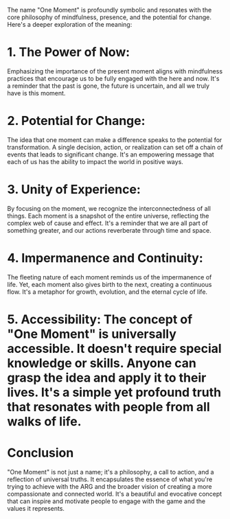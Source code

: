 The name "One Moment" is profoundly symbolic and resonates with the core philosophy of mindfulness, presence, and the potential for change. Here's a deeper exploration of the meaning:

# 1. **The Power of Now**: 
Emphasizing the importance of the present moment aligns with mindfulness practices that encourage us to be fully engaged with the here and now. It's a reminder that the past is gone, the future is uncertain, and all we truly have is this moment.

# 2. **Potential for Change**: 
The idea that one moment can make a difference speaks to the potential for transformation. A single decision, action, or realization can set off a chain of events that leads to significant change. It's an empowering message that each of us has the ability to impact the world in positive ways.

# 3. **Unity of Experience**: 
By focusing on the moment, we recognize the interconnectedness of all things. Each moment is a snapshot of the entire universe, reflecting the complex web of cause and effect. It's a reminder that we are all part of something greater, and our actions reverberate through time and space.

# 4. **Impermanence and Continuity**: 
The fleeting nature of each moment reminds us of the impermanence of life. Yet, each moment also gives birth to the next, creating a continuous flow. It's a metaphor for growth, evolution, and the eternal cycle of life.

# 5. **Accessibility**: The concept of "One Moment" is universally accessible. It doesn't require special knowledge or skills. Anyone can grasp the idea and apply it to their lives. It's a simple yet profound truth that resonates with people from all walks of life.

# Conclusion
"One Moment" is not just a name; it's a philosophy, a call to action, and a reflection of universal truths. It encapsulates the essence of what you're trying to achieve with the ARG and the broader vision of creating a more compassionate and connected world. It's a beautiful and evocative concept that can inspire and motivate people to engage with the game and the values it represents.
